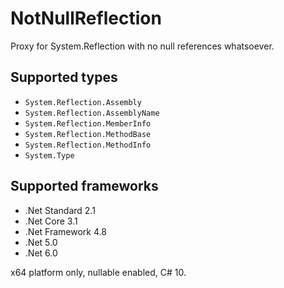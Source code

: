 # NotNullReflection

Proxy for System.Reflection with no null references whatsoever.

## Supported types

+ `System.Reflection.Assembly`
+ `System.Reflection.AssemblyName`
+ `System.Reflection.MemberInfo`
+ `System.Reflection.MethodBase`
+ `System.Reflection.MethodInfo`
+ `System.Type`

## Supported frameworks

+ .Net Standard 2.1
+ .Net Core 3.1
+ .Net Framework 4.8
+ .Net 5.0
+ .Net 6.0

x64 platform only, nullable enabled, C# 10.



